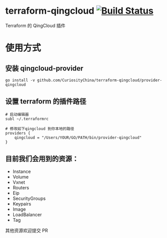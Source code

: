 # terraform-qingcloud [![Build Status](https://travis-ci.org/CuriosityChina/terraform-qingcloud.svg?branch=master)](https://travis-ci.org/CuriosityChina/terraform-qingcloud)
Terraform 的 QingCloud 插件

# 使用方式

## 安装 qingcloud-provider
```
go install -v github.com/CuriosityChina/terraform-qingcloud/provider-qingcloud
```

## 设置 terraform 的插件路径

```
# 启动编辑器
subl ~/.terraformrc

# 修改如下qingcloud 到你本地的路径
providers {
	qingcloud = "/Users/YOUR/GO/PATH/bin/provider-qingcloud"
}
```

## 目前我们会用到的资源：

+ Instance
+ Volume
+ Vxnet
+ Routers
+ Eip
+ SecurityGroups
+ Keypairs
+ Image
+ LoadBalancer
+ Tag

其他资源欢迎提交 PR
